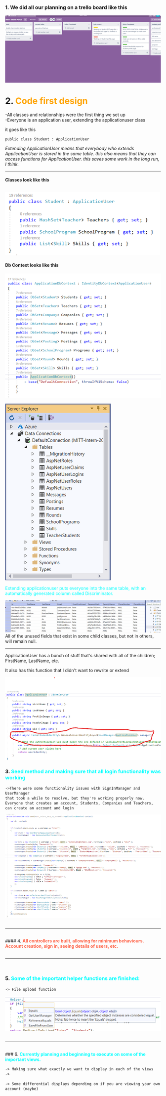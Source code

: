 ### 1. We did all our planning on a trello board like this

![alt text](trelloboard.gif "Example Student Class")

# 2. <b><span style="color:orange">Code first design </b>

-All classes and relationships were the first thing we set up<br>
-Everyone is an application user, extending the applicationuser class

it goes like this

```
public class Student : ApplicationUser
```

<i>Extending ApplicationUser means that everybody who extends ApplicationUser is stored in the same table.
this also means that they can access functions for ApplicationUser.
this saves some work in the long run, I think.</i>
<br>

---

#### Classes look like this

## ![alt text](student-class.png "Example Student Class")

#### Db Context looks like this

![alt text](dbcontext-example.png "My applicationdb context")

![alt text](tables-view.png "What my tables look like")

<span style="color:cyan">Extending applicationuser puts everyone into the same table, with an automatically generated column called Discriminator.</span>

![alt text](my_user_table.gif "Discriminator")
All of the unused fields that exist in some child classes, but not in others, will remain null.

---

ApplicationUser has a bunch of stuff that's shared with all of the children; FirstName, LastName, etc.

It also has this function that I didn't want to rewrite or extend

![alt text](applicationuser-generateuserId.png "this is the function that I didn't want to rewrite or extend")

### 3. <b><span style="color:cyan">Seed method and making sure that all login functionality was working</b>

    ->There were some functionality issues with SignInManager and UserManager
    that took a while to resolve, but they're working properly now.
    Everyone that creates an account, Students, Companies and Teachers,
    can create an account and login

![alt text](seed-method.png "Make sure to user the usermanager to create the users in your seed method. AddOrUpdate is suitable for things that aren't users")
<br>
<br>

---

<br>
#### 4. <b><span style="color:rgb(255, 99, 71)">All controllers are built, allowing for minimum behaviours. Account creation, sign in, seeing details of users, etc. </b>
<br>
<br>

---

<br>

### 5. <b><span style="color:cyan">Some of the important helper functions are finished:</b>

    -> File upload function

![alt text](helper.png "A few important helper functions are made, they're static so I don't have to instantiate one")
<br>
<br>

---

<br>
### 6. <b><span style="color:cyan">Currently planning and beginning to execute on some of the important views.</b>

    -> Making sure what exactly we want to display in each of the views
    ->

    -> Some differential displays depending on if you are viewing your own account (maybe)
